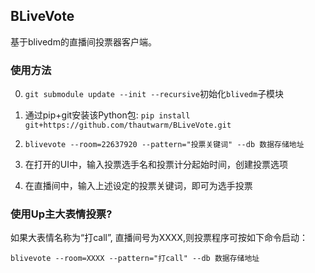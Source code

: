 ## BLiveVote

基于blivedm的直播间投票器客户端。

### 使用方法

0. `git submodule update --init --recursive`初始化`blivedm`子模块

1. 通过pip+git安装该Python包: `pip install git+https://github.com/thautwarm/BLiveVote.git`

2. `blivevote --room=22637920 --pattern="投票关键词" --db 数据存储地址`

3. 在打开的UI中，输入投票选手名和投票计分起始时间，创建投票选项

4. 在直播间中，输入上述设定的投票关键词，即可为选手投票


### 使用Up主大表情投票?

如果大表情名称为“打call”, 直播间号为XXXX,则投票程序可按如下命令启动：

```
blivevote --room=XXXX --pattern="打call" --db 数据存储地址
```
